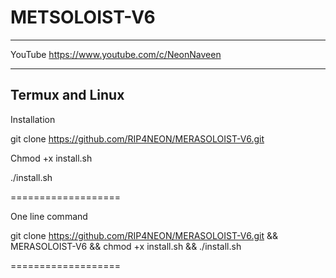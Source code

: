 # METSOLOIST-V6

____________________________________
YouTube 
https://www.youtube.com/c/NeonNaveen
______________________________________

Termux and Linux
----------------

Installation

git clone https://github.com/RIP4NEON/MERASOLOIST-V6.git

Chmod +x install.sh

./install.sh

===================

One line command

git clone https://github.com/RIP4NEON/MERASOLOIST-V6.git && MERASOLOIST-V6 && chmod +x install.sh && ./install.sh

===================
